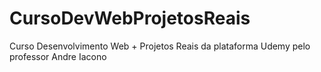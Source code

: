 # CursoDevWebProjetosReais
 Curso Desenvolvimento Web + Projetos Reais da plataforma Udemy pelo professor Andre Iacono
